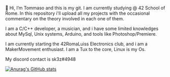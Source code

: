 👋 Hi, I’m Tommaso and this is my git. I am currently studying @ 42 School of Rome. In this repository i'll upload all my projects with the occasional commentary on the  theory involved in each one of them.

I am a C/C++ developer, a musician, and i have some limited knowledges about MySql, Unix systems, Arduino, and tools like Photoshop/Premiere. 

I am currently starting the 42RomaLuiss Electronics club, and i am a MakerMovement enthusiast.
I am a Tux to the core, Linux is my Os.

My discord contact is sk3z#4948

<!---
Toso42/Toso42 is a ✨ special ✨ repository because its `README.md` (this file) appears on your GitHub profile.
You can click the Preview link to take a look at your changes.
--->
[![Anurag's GitHub stats](https://github-readme-stats.vercel.app/api?username=toso42)](https://github.com/toso42/github-readme-stats&theme=Dark)


